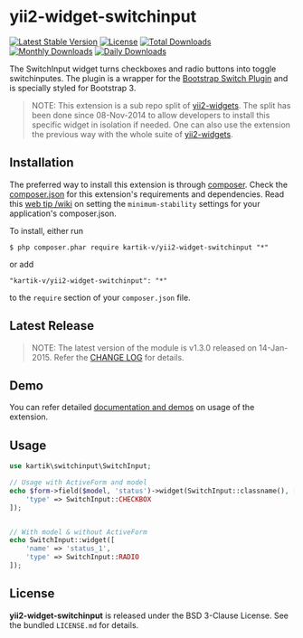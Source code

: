 # yii2-widget-switchinput

[![Latest Stable Version](https://poser.pugx.org/kartik-v/yii2-widget-switchinput/v/stable)](https://packagist.org/packages/kartik-v/yii2-widget-switchinput)
[![License](https://poser.pugx.org/kartik-v/yii2-widget-switchinput/license)](https://packagist.org/packages/kartik-v/yii2-widget-switchinput)
[![Total Downloads](https://poser.pugx.org/kartik-v/yii2-widget-switchinput/downloads)](https://packagist.org/packages/kartik-v/yii2-widget-switchinput)
[![Monthly Downloads](https://poser.pugx.org/kartik-v/yii2-widget-switchinput/d/monthly)](https://packagist.org/packages/kartik-v/yii2-widget-switchinput)
[![Daily Downloads](https://poser.pugx.org/kartik-v/yii2-widget-switchinput/d/daily)](https://packagist.org/packages/kartik-v/yii2-widget-switchinput)

The SwitchInput widget turns checkboxes and radio buttons into toggle switchinputes. The plugin is a wrapper for the [Bootstrap Switch Plugin](http://www.bootstrap-switch.org) and is specially styled for Bootstrap 3.

> NOTE: This extension is a sub repo split of [yii2-widgets](https://github.com/kartik-v/yii2-widgets). The split has been done since 08-Nov-2014 to allow developers to install this specific widget in isolation if needed. One can also use the extension the previous way with the whole suite of [yii2-widgets](http://demos.krajee.com/widgets).

## Installation

The preferred way to install this extension is through [composer](http://getcomposer.org/download/). Check the [composer.json](https://github.com/kartik-v/yii2-widget-switchinput/blob/master/composer.json) for this extension's requirements and dependencies. Read this [web tip /wiki](http://webtips.krajee.com/setting-composer-minimum-stability-application/) on setting the `minimum-stability` settings for your application's composer.json.

To install, either run

```
$ php composer.phar require kartik-v/yii2-widget-switchinput "*"
```

or add

```
"kartik-v/yii2-widget-switchinput": "*"
```

to the `require` section of your `composer.json` file.

## Latest Release

> NOTE: The latest version of the module is v1.3.0 released on 14-Jan-2015. Refer the [CHANGE LOG](https://github.com/kartik-v/yii2-widget-switchinput/blob/master/CHANGE.md) for details.

## Demo

You can refer detailed [documentation and demos](http://demos.krajee.com/widget-details/switchinput) on usage of the extension.

## Usage

```php
use kartik\switchinput\SwitchInput;

// Usage with ActiveForm and model
echo $form->field($model, 'status')->widget(SwitchInput::classname(), [
    'type' => SwitchInput::CHECKBOX
]);


// With model & without ActiveForm
echo SwitchInput::widget([
    'name' => 'status_1',
    'type' => SwitchInput::RADIO
]);
```

## License

**yii2-widget-switchinput** is released under the BSD 3-Clause License. See the bundled `LICENSE.md` for details.
